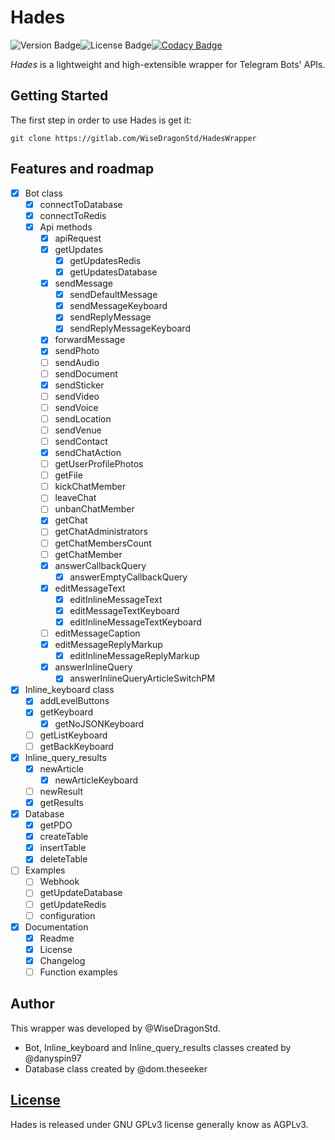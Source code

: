# Hades
![Version Badge](https://img.shields.io/badge/version-0.3-lightgrey.svg?style=flat)![License Badge](https://img.shields.io/badge/license-AGPLv3-blue.svg?style=flat)[![Codacy Badge](https://api.codacy.com/project/badge/Grade/37c6ba26de864c1e966aa4813b538e96)](https://www.codacy.com/app/danyspin97/HadesWrapper?utm_source=gitlab.com&amp;utm_medium=referral&amp;utm_content=WiseDragonStd/HadesWrapper/&amp;utm_campaign=Badge_Grade)

*Hades* is a lightweight and high-extensible wrapper for Telegram Bots' APIs.

## Getting Started

The first step in order to use Hades is get it:

```
git clone https://gitlab.com/WiseDragonStd/HadesWrapper
```

## Features and roadmap

- [x] Bot class
    - [x] connectToDatabase
    - [x] connectToRedis
    - [x] Api methods
        - [x] apiRequest
        - [x] getUpdates
            - [x] getUpdatesRedis
            - [x] getUpdatesDatabase
        - [x] sendMessage
            - [x] sendDefaultMessage
            - [x] sendMessageKeyboard
            - [x] sendReplyMessage
            - [x] sendReplyMessageKeyboard
        - [x] forwardMessage
        - [x] sendPhoto
        - [ ] sendAudio
        - [ ] sendDocument
        - [x] sendSticker
        - [ ] sendVideo
        - [ ] sendVoice
        - [ ] sendLocation
        - [ ] sendVenue
        - [ ] sendContact
        - [x] sendChatAction
        - [ ] getUserProfilePhotos
        - [ ] getFile
        - [ ] kickChatMember
        - [ ] leaveChat
        - [ ] unbanChatMember
        - [x] getChat
        - [ ] getChatAdministrators
        - [ ] getChatMembersCount
        - [ ] getChatMember
        - [x] answerCallbackQuery
            - [x] answerEmptyCallbackQuery
        - [x] editMessageText
            - [x] editInlineMessageText
            - [x] editMessageTextKeyboard
            - [x] editInlineMessageTextKeyboard
        - [ ] editMessageCaption
        - [x] editMessageReplyMarkup
            - [x] editInlineMessageReplyMarkup
        - [x] answerInlineQuery
            - [x] answerInlineQueryArticleSwitchPM
- [x] Inline_keyboard class
    - [x] addLevelButtons
    - [x] getKeyboard
        - [x] getNoJSONKeyboard
    - [ ] getListKeyboard
    - [ ] getBackKeyboard
- [x] Inline_query_results
    - [x] newArticle
        - [x] newArticleKeyboard
    - [ ] newResult
    - [x] getResults
-[x] Database
    - [x] getPDO
    - [x] createTable
    - [x] insertTable
    - [x] deleteTable
- [ ] Examples
    - [ ] Webhook
    - [ ] getUpdateDatabase
    - [ ] getUpdateRedis
    - [ ] configuration
- [x] Documentation
    - [x] Readme
    - [x] License
    - [x] Changelog
    - [ ] Function examples

## Author
This wrapper was developed by @WiseDragonStd.
- Bot, Inline_keyboard and Inline_query_results classes created by @danyspin97
- Database class created by @dom.theseeker

## [License](https://gitlab.com/WiseDragonStd/HadesWrapper/blob/master/LICENSE.md)

Hades is released under GNU GPLv3 license generally know as AGPLv3.